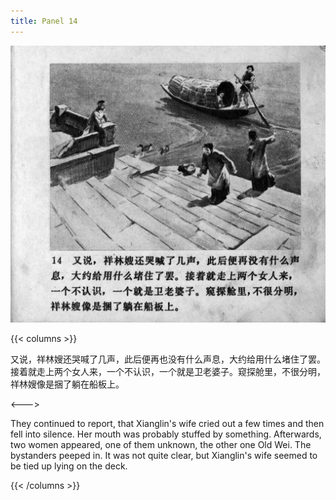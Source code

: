 ```yaml
---
title: Panel 14
---
```


![zhufu panel](./../../images/zhufu/seifert0772_zf_0019_014.jpg)

{{< columns >}}

又说，祥林嫂还哭喊了几声，此后便再也没有什么声息，大约给用什么堵住了罢。接着就走上两个女人来，一个不认识，一个就是卫老婆子。窥探舱里，不很分明，祥林嫂像是捆了躺在船板上。

<--->

They continued to report, that Xianglin's wife cried out a few times and then fell into silence. Her mouth was probably stuffed by something. Afterwards, two women appeared, one of them unknown, the other one Old Wei. The bystanders peeped in. It was not quite clear, but Xianglin's wife seemed to be tied up lying on the deck.

{{< /columns >}}